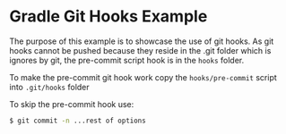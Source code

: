 # Gradle Git Hooks Example

The purpose of this example is to showcase the use of git hooks.
As git hooks cannot be pushed because they reside in the .git folder which is ignores by git,
the pre-commit script hook is in the `hooks` folder.

To make the pre-commit git hook work copy the `hooks/pre-commit` script into `.git/hooks` folder

To skip the pre-commit hook use:

```bash
$ git commit -n ...rest of options
```